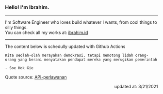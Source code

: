 <h3>Hello! I'm Ibrahim.</h3>

---

I'm Software Engineer who loves build whatever I wants, from cool things to silly things. <br>
You can check all my works at: [ibrahim.id](https://ibrahim.id)

---

The content below is schedully updated with Github Actions

    Kita seolah-olah merayakan demokrasi, tetapi memotong lidah orang-orang yang berani menyatakan pendapat mereka yang merugikan pemerintah

    - Soe Hok Gie

Quote source: [API-perlawanan](https://github.com/ibamibrhm/api-perlawanan)

<div dir="rtl">
updated at: 3/21/2021
</div>